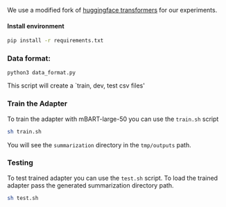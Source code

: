 We use a modified fork of [huggingface transformers](https://github.com/huggingface/transformers) for our experiments.

#### Install environment

```sh
pip install -r requirements.txt
```

### Data format:
```
python3 data_format.py
```

This script will create a `train, dev, test csv files'

### Train the Adapter

To train the adapter with mBART-large-50 you can use the `train.sh` script

```sh
sh train.sh
```
You will see the `summarization` directory in the `tmp/outputs` path. 
### Testing

To test trained adapter you can use the `test.sh` script. To load the trained adapter pass the generated summarization directory path.

```sh
sh test.sh
```


